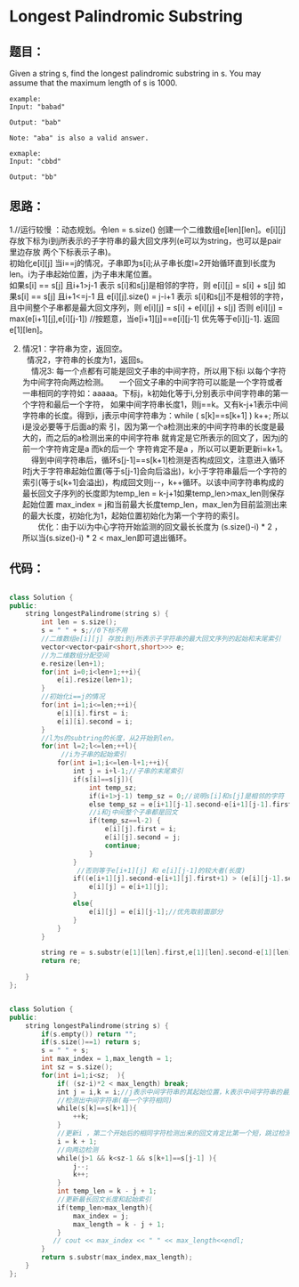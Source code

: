 # Longest Palindromic Substring

## 题目：
Given a string s, find the longest palindromic substring in s. You may assume that the maximum length of s is 1000.

```
example:
Input: "babad"

Output: "bab"

Note: "aba" is also a valid answer.

exmaple:
Input: "cbbd"

Output: "bb"
```

## 思路：

  1.//运行较慢 ：动态规划。令len = s.size() 创建一个二维数组e[len][len]。e[i][j]存放下标为i到j所表示的子字符串的最大回文序列(e可以为string，也可以是pair 里边存放
  两个下标表示子串)。<br>
  初始化e[i][j] 当i==j的情况，子串即为s[i];从子串长度l=2开始循环直到l长度为len。i为子串起始位置，j为子串末尾位置。<br>
  如果s[i] == s[j] 且i+1>j-1 表示 s[i]和s[j]是相邻的字符，则 e[i][j] = s[i] + s[j]
  如果s[i] == s[j] 且i+1<=j-1 且 e[i][j].size() = j-i+1 表示 s[i]和s[j]不是相邻的字符，且中间整个子串都是最大回文序列，则
   e[i][j] = s[i] + e[i][j] + s[j]
  否则 e[i][j] = max(e[i+1][j],e[i][j-1]) //按题意，当e[i+1][j]==e[i][j-1] 优先等于e[i][j-1].
  返回e[1][len]。
  
  2.    情况1：字符串为空，返回空。<br>
       情况2，字符串的长度为1，返回s。<br>
       情况3: 每一个点都有可能是回文子串的中间字符，所以用下标i 以每个字符为中间字符向两边检测。
        一个回文子串的中间字符可以能是一个字符或者一串相同的字符如：aaaaa。下标j，k初始化等于i,分别表示中间字符串的第一个字符和最后一个字符，
如果中间字符串长度1，则j==k。又有k-j+1表示中间字符串的长度。得到i，j表示中间字符串为：while ( s[k]==s[k+1] ) k++; 所以i是没必要等于后面a的索     引，因为第一个a检测出来的中间字符串的长度是最大的，而之后的a检测出来的中间字符串 就肯定是它所表示的回文了，因为j的前一个字符肯定是a 而k的后一个     字符肯定不是a ，所以可以更新更新i=k+1。<br>
        得到中间字符串后，循环s[j-1]==s[k+1]检测是否构成回文，注意进入循环时j大于字符串起始位置(等于s[j-1]会向后溢出)，k小于字符串最后一个字符的索引(等于s[k+1]会溢出)，构成回文则j--，k++循环。以该中间字符串构成的最长回文子序列的长度即为temp_len = k-j+1如果temp_len>max_len则保存起始位置
max_index = j和当前最大长度temp_len，max_len为目前监测出来的最大长度，初始化为1，起始位置初始化为第一个字符的索引。<br>
        优化：由于以i为中心字符开始监测的回文最长长度为 (s.size()-i) * 2 ，所以当(s.size()-i) * 2 < max_len即可退出循环。
## 代码：

```cpp

class Solution {
public:
    string longestPalindrome(string s) {
        int len = s.size();
        s = " " + s;//0下标不用
        //二维数组e[i][j] 存放i到j所表示子字符串的最大回文序列的起始和末尾索引 
        vector<vector<pair<short,short>>> e;
        //为二维数组分配空间
        e.resize(len+1);
        for(int i=0;i<len+1;++i){
            e[i].resize(len+1);
        }
        //初始化i==j的情况
        for(int i=1;i<=len;++i){
            e[i][i].first = i;
            e[i][i].second = i;
        }
        //l为s的subtring的长度，从2开始到len。
        for(int l=2;l<=len;++l){
             //i为子串的起始索引
            for(int i=1;i<=len-l+1;++i){
                int j = i+l-1;//子串的末尾索引
                if(s[i]==s[j]){
                    int temp_sz;
                    if(i+1>j-1) temp_sz = 0;//说明s[i]和s[j]是相邻的字符
                    else temp_sz = e[i+1][j-1].second-e[i+1][j-1].first+1;
                    //i和j中间整个子串都是回文
                    if(temp_sz==l-2) {
                        e[i][j].first = i;
                        e[i][j].second = j;
                        continue;
                    }
                }
                 //否则等于e[i+1][j] 和 e[i][j-1]的较大者(长度)
                if((e[i+1][j].second-e[i+1][j].first+1) > (e[i][j-1].second-e[i][j-1].first+1)){
                    e[i][j] = e[i+1][j];
                }
                else{
                    e[i][j] = e[i][j-1];//优先取前面部分
                }
            }
        }

        string re = s.substr(e[1][len].first,e[1][len].second-e[1][len].first+1);
        return re;

    }
};

```

```cpp

class Solution {
public:
    string longestPalindrome(string s) {
        if(s.empty()) return "";
        if(s.size()==1) return s;
        s = " " + s;
        int max_index = 1,max_length = 1;
        int sz = s.size();
        for(int i=1;i<sz;  ){
            if( (sz-i)*2 < max_length) break;
            int j = i,k = i;//j表示中间字符串的其起始位置，k表示中间字符串的最后一个字符位置
            //检测出中间字符串(每一个字符相同)
            while(s[k]==s[k+1]){
                ++k;
            }
            //更新i ，第二个开始后的相同字符检测出来的回文肯定比第一个短，跳过检测
            i = k + 1;
            //向两边检测
            while(j>1 && k<sz-1 && s[k+1]==s[j-1] ){
                j--;
                k++;
            }
            int temp_len = k - j + 1;
            //更新最长回文长度和起始索引
            if(temp_len>max_length){
                max_index = j;
                max_length = k - j + 1;
            }
           // cout << max_index << " " << max_length<<endl;
        }
        return s.substr(max_index,max_length);
    }
};
```

